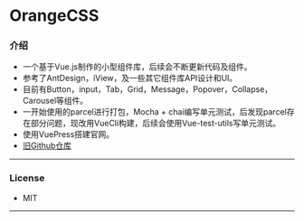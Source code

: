# OrangeCSS

### 介绍
  * 一个基于Vue.js制作的小型组件库，后续会不断更新代码及组件。
  * 参考了AntDesign，iView，及一些其它组件库API设计和UI。
  * 目前有Button，input，Tab，Grid，Message，Popover，Collapse，Carousel等组件。
  * 一开始使用的parcel进行打包，Mocha + chai编写单元测试，后发现parcel存在部分问题，现改用VueCli构建，后续会使用Vue-test-utils写单元测试。
  * 使用VuePress搭建官网。
  * [旧Github仓库]("https://github.com/ezreal47/OrangeCSS")
  ***

### License
  * MIT
***




  
